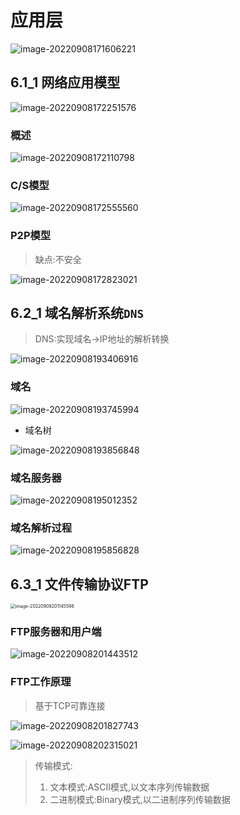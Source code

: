 # 应用层

![image-20220908171606221](https://cdn.jsdelivr.net/gh/DZX-hhh/Pictures/images/202209081716171.png)

## 6.1_1 网络应用模型

![image-20220908172251576](https://cdn.jsdelivr.net/gh/DZX-hhh/Pictures/images/202209081722061.png)

### 概述

![image-20220908172110798](https://cdn.jsdelivr.net/gh/DZX-hhh/Pictures/images/202209081721995.png)

### C/S模型

![image-20220908172555560](https://cdn.jsdelivr.net/gh/DZX-hhh/Pictures/images/202209081725767.png)

### P2P模型

> 缺点:不安全

![image-20220908172823021](https://cdn.jsdelivr.net/gh/DZX-hhh/Pictures/images/202209081728358.png)

## 6.2_1 域名解析系统`DNS`

> DNS:实现域名->IP地址的解析转换

![image-20220908193406916](https://cdn.jsdelivr.net/gh/DZX-hhh/Pictures/images/202209081934005.png)

### 域名

![image-20220908193745994](https://cdn.jsdelivr.net/gh/DZX-hhh/Pictures/images/202209081937244.png)

- 域名树

![image-20220908193856848](https://cdn.jsdelivr.net/gh/DZX-hhh/Pictures/images/202209081939050.png)

### 域名服务器

![image-20220908195012352](https://cdn.jsdelivr.net/gh/DZX-hhh/Pictures/images/202209081950768.png)

### 域名解析过程

![image-20220908195856828](https://cdn.jsdelivr.net/gh/DZX-hhh/Pictures/images/202209081958983.png)

## 6.3_1 文件传输协议FTP

<img src="https://cdn.jsdelivr.net/gh/DZX-hhh/Pictures/images/202209082011907.png" alt="image-20220908201145598" style="zoom:50%;" />

### FTP服务器和用户端

![image-20220908201443512](https://cdn.jsdelivr.net/gh/DZX-hhh/Pictures/images/202209082014599.png)

### FTP工作原理

> 基于TCP可靠连接

![image-20220908201827743](https://cdn.jsdelivr.net/gh/DZX-hhh/Pictures/images/202209082018443.png)

![image-20220908202315021](https://cdn.jsdelivr.net/gh/DZX-hhh/Pictures/images/202209082023497.png)

> 传输模式:
>
> 1. 文本模式:ASCII模式,以文本序列传输数据
> 2. 二进制模式:Binary模式,以二进制序列传输数据